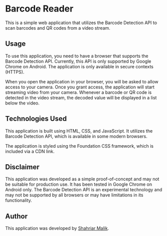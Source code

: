 # Barcode Reader

This is a simple web application that utilizes the Barcode Detection API to scan barcodes and QR codes from a video stream.

## Usage

To use this application, you need to have a browser that supports the Barcode Detection API. Currently, this API is only supported by Google Chrome on Android. The application is only available in secure contexts (HTTPS).

When you open the application in your browser, you will be asked to allow access to your camera. Once you grant access, the application will start streaming video from your camera. Whenever a barcode or QR code is detected in the video stream, the decoded value will be displayed in a list below the video.

## Technologies Used

This application is built using HTML, CSS, and JavaScript. It utilizes the Barcode Detection API, which is available in some modern browsers.

The application is styled using the Foundation CSS framework, which is included via a CDN link.

## Disclaimer

This application was developed as a simple proof-of-concept and may not be suitable for production use. It has been tested in Google Chrome on Android only. The Barcode Detection API is an experimental technology and may not be supported by all browsers or may have limitations in its functionality.

## Author

This application was developed by [Shahriar Malik](https://github.com/ShahriarMalik).
